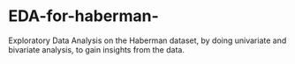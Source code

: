 # EDA-for-haberman-
Exploratory Data Analysis on the Haberman  dataset, by doing univariate and bivariate analysis, to gain insights from the data.
